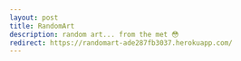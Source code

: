 ```yaml
---
layout: post
title: RandomArt
description: random art... from the met 😳
redirect: https://randomart-ade287fb3037.herokuapp.com/
---
```

